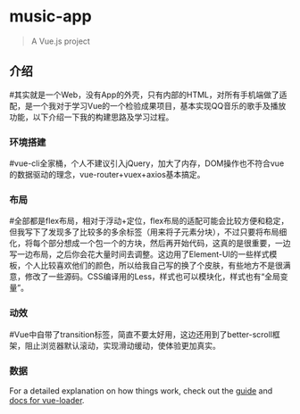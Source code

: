 # music-app

> A Vue.js project

## 介绍
#其实就是一个Web，没有App的外壳，只有内部的HTML，对所有手机端做了适配，是一个我对于学习Vue的一个检验成果项目，基本实现QQ音乐的歌手及播放功能，以下介绍一下我的构建思路及学习过程。
### 环境搭建
#vue-cli全家桶，个人不建议引入jQuery，加大了内存，DOM操作也不符合vue的数据驱动的理念，vue-router+vuex+axios基本搞定。
### 布局
#全部都是flex布局，相对于浮动+定位，flex布局的适配可能会比较方便和稳定，但我写下了发现多了比较多的多余标签（用来将子元素分块），不过只要将布局细化，将每个部分想成一个包一个的方块，然后再开始代码，这真的是很重要，一边写一边布局，之后你会花大量时间去调整。这边用了Element-UI的一些样式模板，个人比较喜欢他们的颜色，所以给我自己写的换了个皮肤，有些地方不是很满意，修改了一些源码。CSS编译用的Less，样式也可以模块化，样式也有“全局变量”。
### 动效
#Vue中自带了transition标签，简直不要太好用，这边还用到了better-scroll框架，阻止浏览器默认滚动，实现滑动缓动，使体验更加真实。
### 数据

For a detailed explanation on how things work, check out the [guide](http://vuejs-templates.github.io/webpack/) and [docs for vue-loader](http://vuejs.github.io/vue-loader).

